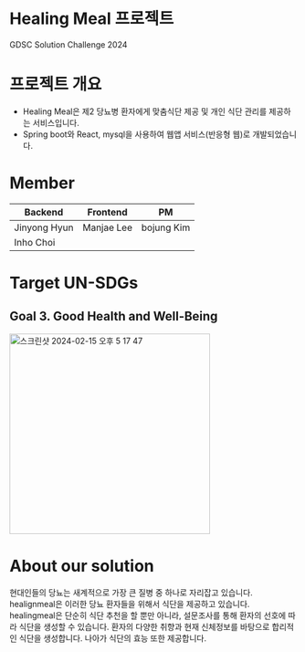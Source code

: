 
# Healing Meal 프로젝트
GDSC Solution Challenge 2024

# 프로젝트 개요
- Healing Meal은 제2 당뇨병 환자에게 맞춤식단 제공 및 개인 식단 관리를 제공하는 서비스입니다.
- Spring boot와 React, mysql을 사용하여 웹앱 서비스(반응형 웹)로 개발되었습니다.


# Member
| Backend | Frontend | PM |
| --------------- | --------------- | --------------- |
| Jinyong Hyun | Manjae Lee  | bojung Kim  |
| Inho Choi |

# Target UN-SDGs
## Goal 3. Good Health and Well-Being
<img width="351" alt="스크린샷 2024-02-15 오후 5 17 47" src="https://github.com/inhooo00/healingmeal-back/assets/129029251/c7af8650-49f7-4219-a119-04e8fd5355c0">

# About our solution
현대인들의 당뇨는 새계적으로 가장 큰 질병 중 하나로 자리잡고 있습니다. healignmeal은 이러한 당뇨 환자들을 위해서 식단을 제공하고 있습니다.
healingmeal은 단순히 식단 추천을 할 뿐만 아니라, 설문조사를 통해 환자의 선호에 따라 식단을 생성할 수 있습니다.
환자의 다양한 취향과 현재 신체정보를 바탕으로 합리적인 식단을 생성합니다. 나아가 식단의 효능 또한 제공합니다.
